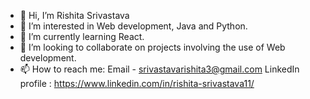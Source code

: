 - 👋 Hi, I’m Rishita Srivastava
- 👀 I’m interested in Web development, Java and Python.
- 🌱 I’m currently learning React.
- 💞️ I’m looking to collaborate on projects involving the use of Web development.
- 📫 How to reach me: Email - srivastavarishita3@gmail.com
                       LinkedIn profile : https://www.linkedin.com/in/rishita-srivastava11/

<!---
Rishita11/Rishita11 is a ✨ special ✨ repository because its `README.md` (this file) appears on your GitHub profile.
You can click the Preview link to take a look at your changes.
--->
